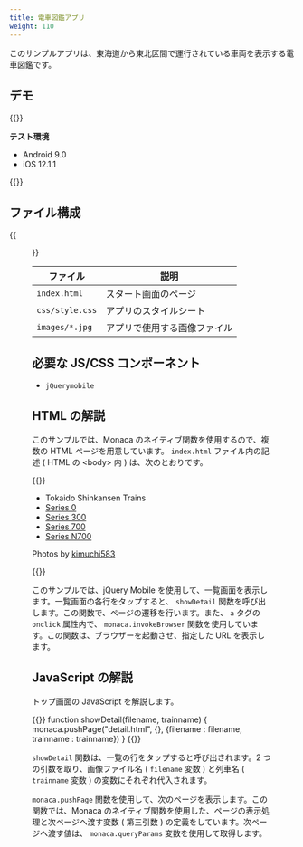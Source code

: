 ```yaml
---
title: 電車図鑑アプリ
weight: 110
---
```


このサンプルアプリは、東海道から東北区間で運行されている車両を表示する電車図鑑です。

## デモ 

{{<import pid="5c19c0afe78885aa3b2f3290" title="Train Catalog App">}}

**テスト環境**

- Android 9.0
- iOS 12.1.1

{{<iframeApp src="https://monaca.github.io/project-templates/20-train-catalog/www/index.html">}}
                                                                              
## ファイル構成           

{{<figure src="/images/sampleapp/shinkansen/3.png">}}                                                                    

ファイル | 説明
--------|-------------------
`index.html`     | スタート画面のページ 
`css/style.css`  | アプリのスタイルシート
`images/*.jpg`   | アプリで使用する画像ファイル 

必要な JS/CSS コンポーネント
----------------------------

-  `jQuerymobile`   

HTML の解説
-----------

このサンプルでは、Monaca のネイティブ関数を使用するので、複数の HTML
ページを用意しています。 `index.html` ファイル内の記述 ( HTML の
&lt;body&gt; 内 ) は、次のとおりです。

{{<highlight html>}}
<div data-role="content">
  <ul data-role="listview">
    <li data-role="list-divider">Tokaido Shinkansen Trains</li>
    <li><a href="#" onclick="showDetail('0kei', 'Series 0')">Series 0</a></li>
    <li><a href="#" onclick="showDetail('300kei', 'Series 300')">Series 300</a></li>
    <li><a href="#" onclick="showDetail('700kei', 'Series 700')">Series 700</a></li>
    <li><a href="#" onclick="showDetail('n700kei', 'Series N700')">Series N700</a></li>
  </ul>
  <p id="attribution">Photos by <a href="#" onclick="monaca.invokeBrowser('http://www.flickr.com/photos/kimuchi583/')">kimuchi583</a></p>
</div>
{{</highlight>}}

このサンプルでは、jQuery Mobile
を使用して、一覧画面を表示します。一覧画面の各行をタップすると、
`showDetail`
関数を呼び出します。この関数で、ページの遷移を行います。また、 `a`
タグの `onclick` 属性内で、 `monaca.invokeBrowser`
関数を使用しています。この関数は、ブラウザーを起動させ、指定した URL
を表示します。

JavaScript の解説
-----------------

トップ画面の JavaScript を解説します。

{{<highlight javascript>}}
function showDetail(filename, trainname) {
  monaca.pushPage("detail.html", {}, {filename : filename, trainname : trainname})
}
{{</highlight>}}

`showDetail` 関数は、一覧の行をタップすると呼び出されます。2
つの引数を取り、画像ファイル名 ( `filename` 変数 ) と列車名 (
`trainname` 変数 ) の変数にそれぞれ代入されます。

`monaca.pushPage`
関数を使用して、次のページを表示します。この関数では、Monaca
のネイティブ関数を使用した、ページの表示処理と次ページへ渡す変数 (
第三引数 ) の定義をしています。次ページへ渡す値は、 `monaca.queryParams`
変数を使用して取得します。
